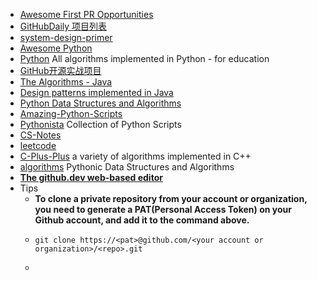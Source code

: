 - [Awesome First PR Opportunities](https://github.com/MunGell/awesome-for-beginners)
- [GitHubDaily 项目列表](https://github.com/GitHubDaily/GitHubDaily)
- [system-design-primer](https://github.com/donnemartin/system-design-primer)
- [Awesome Python](https://github.com/vinta/awesome-python)
- [Python](https://github.com/TheAlgorithms/Python) All algorithms implemented in Python - for education
- [GitHub开源实战项目](https://blog.csdn.net/qappleh/article/details/103505654)
- [The Algorithms - Java](https://github.com/TheAlgorithms/Java/tree/master)
- [Design patterns implemented in Java](https://github.com/iluwatar/java-design-patterns)
- [Python Data Structures and Algorithms](https://github.com/prabhupant/python-ds)
- [Amazing-Python-Scripts](https://github.com/avinashkranjan/Amazing-Python-Scripts)
- [Pythonista](https://github.com/tdamdouni/Pythonista) Collection of Python Scripts
- [CS-Notes](https://github.com/CyC2018/CS-Notes/tree/master/notes)
- [leetcode](https://github.com/azl397985856/leetcode/tree/master/problems)
- [C-Plus-Plus](https://github.com/TheAlgorithms/C-Plus-Plus) a variety of algorithms implemented in C++
- [algorithms](https://github.com/keon/algorithms) Pythonic Data Structures and Algorithms
- [**The github.dev web-based editor**](https://docs.github.com/en/codespaces/the-githubdev-web-based-editor)
- Tips
	- **To clone a private repository from your account or organization, you need to generate a PAT(Personal Access Token) on your Github account, and add it to the command above.**
	- ```
	  git clone https://<pat>@github.com/<your account or organization>/<repo>.git
	  ````
	-